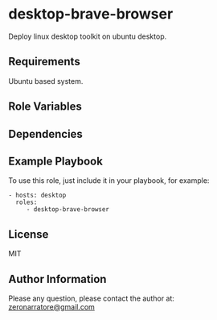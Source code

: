 desktop-brave-browser
===========

Deploy linux desktop toolkit on ubuntu desktop.

Requirements
------------

Ubuntu based system.

Role Variables
--------------

Dependencies
------------

Example Playbook
----------------

To use this role, just include it in your playbook, for example:

    - hosts: desktop
      roles:
         - desktop-brave-browser

License
-------

MIT

Author Information
------------------

Please any question, please contact the author at: zeronarratore@gmail.com

